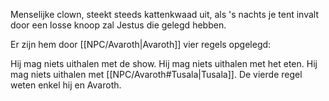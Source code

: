 Menselijke clown, steekt steeds kattenkwaad uit, als 's nachts je tent invalt door een losse knoop zal Jestus die gelegd hebben. 

Er zijn hem door [[NPC/Avaroth|Avaroth]] vier regels opgelegd: 

Hij mag niets uithalen met de show.
Hij mag niets uithalen met het eten.
Hij mag niets uithalen met [[NPC/Avaroth#Tusala|Tusala]].
De vierde regel weten enkel hij en Avaroth.
